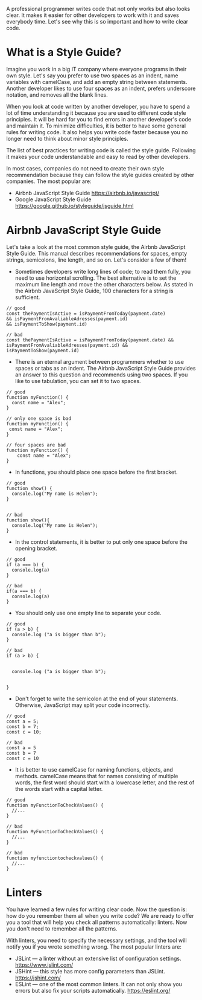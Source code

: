 A professional programmer writes code that not only works but also looks clear. It makes it easier for other developers to work with it and saves everybody time. Let's see why this is so important and how to write clear code.

# What is a Style Guide?
Imagine you work in a big IT company where everyone programs in their own style. Let's say you prefer to use two spaces as an indent, name variables with camelCase, and add an empty string between statements. Another developer likes to use four spaces as an indent, prefers underscore notation, and removes all the blank lines.

When you look at code written by another developer, you have to spend a lot of time understanding it because you are used to different code style principles. It will be hard for you to find errors in another developer's code and maintain it. To minimize difficulties, it is better to have some general rules for writing code. It also helps you write code faster because you no longer need to think about minor style principles.

The list of best practices for writing code is called the style guide. Following it makes your code understandable and easy to read by other developers.

In most cases, companies do not need to create their own style recommendation because they can follow the style guides created by other companies. The most popular are:

- Airbnb JavaScript Style Guide https://airbnb.io/javascript/
- Google JavaScript Style Guide https://google.github.io/styleguide/jsguide.html

# Airbnb JavaScript Style Guide
Let's take a look at the most common style guide, the Airbnb JavaScript Style Guide. This manual describes recommendations for spaces, empty strings, semicolons, line length, and so on. Let's consider a few of them!

- Sometimes developers write long lines of code; to read them fully, you need to use horizontal scrolling. The best alternative is to set the maximum line length and move the other characters below. As stated in the Airbnb JavaScript Style Guide, 100 characters for a string is sufficient.
```
// good 
const thePaymentIsActive = isPaymentFromToday(payment.date)
&& isPaymentFromAvaliableAdresses(payment.id) 
&& isPaymentToShow(payment.id)

// bad
const thePaymentIsActive = isPaymentFromToday(payment.date) && isPaymentFromAvaliableAdresses(payment.id) && isPaymentToShow(payment.id)
```

- There is an eternal argument between programmers whether to use spaces or tabs as an indent. The Airbnb JavaScript Style Guide provides an answer to this question and recommends using two spaces. If you like to use tabulation, you can set it to two spaces.
```
// good
function myFunction() {
  const name = "Alex";
}

// only one space is bad
function myFunction() {
 const name = "Alex";
}

// four spaces are bad
function myFunction() {
    const name = "Alex";
}
```
- In functions, you should place one space before the first bracket.
```
// good
function show() {
  console.log("My name is Helen");
}


// bad
function show(){
  console.log("My name is Helen");
}
```
- In the control statements, it is better to put only one space before the opening bracket.
```
// good
if (a === b) {
  console.log(a)
}

// bad 
if(a === b) {
  console.log(a)
}
```
- You should only use one empty line to separate your code.
```
// good 
if (a > b) {
  console.log ("a is bigger than b");
}

// bad 
if (a > b) {


  console.log ("a is bigger than b");


}
```
- Don't forget to write the semicolon at the end of your statements. Otherwise, JavaScript may split your code incorrectly.
```
// good 
const a = 5;
const b = 7;
const c = 10;

// bad
const a = 5
const b = 7
const c = 10
```
- It is better to use camelCase for naming functions, objects, and methods. camelCase means that for names consisting of multiple words, the first word should start with a lowercase letter, and the rest of the words start with a capital letter.
```
// good
function myFunctionToCheckValues() {
  //...
}

// bad
function MyFunctionToCheckValues() {
  //...
}

// bad
function myfunctiontocheckvalues() {
  //...
}
```
# Linters
You have learned a few rules for writing clear code. Now the question is: how do you remember them all when you write code? We are ready to offer you a tool that will help you check all patterns automatically: linters. Now you don't need to remember all the patterns.

With linters, you need to specify the necessary settings, and the tool will notify you if you wrote something wrong. The most popular linters are:

- JSLint — a linter without an extensive list of configuration settings. https://www.jslint.com/
- JSHint — this style has more config parameters than JSLint. https://jshint.com/
- ESLint — one of the most common linters. It can not only show you errors but also fix your scripts automatically. https://eslint.org/

